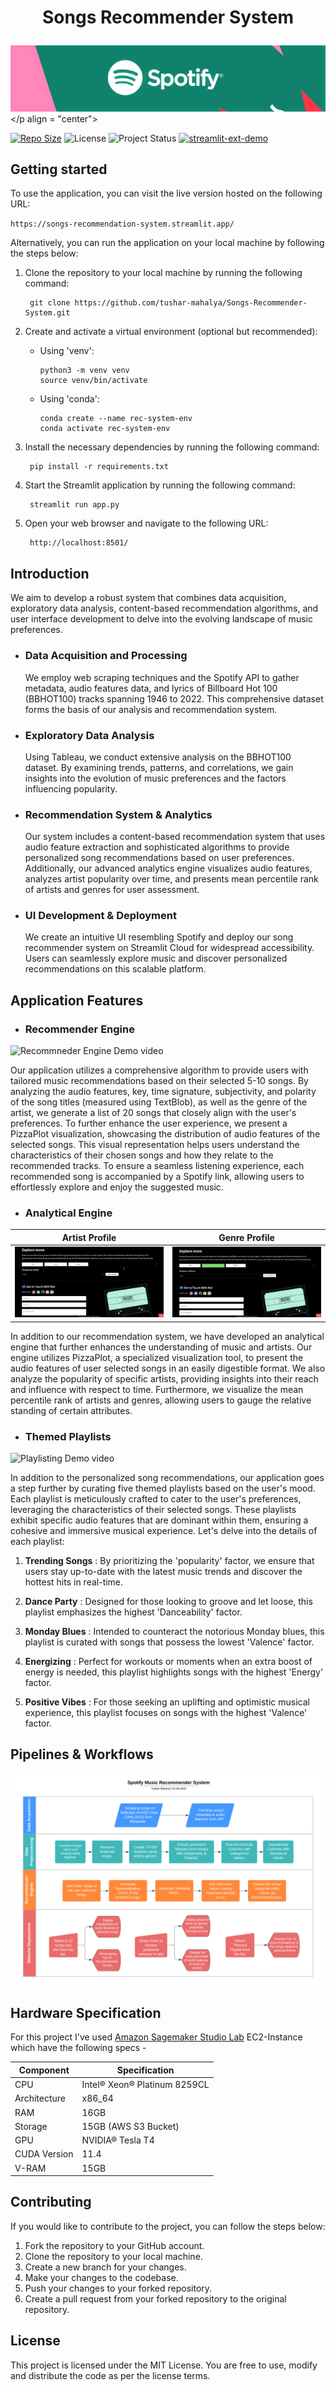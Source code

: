 # <p align = 'center'>Songs Recommender System
![Sptify Banner](resources/spotify_banner.png)</p align = "center">

[![Repo Size](https://img.shields.io/github/repo-size/tushar-mahalya/Songs-Recommender-System?style=flat-square)](https://github.com/tushar-mahalya/Songs-Recommender-System)  ![License](https://img.shields.io/badge/license-MIT-red.svg)  ![Project Status](https://img.shields.io/badge/status-Completed-brightgreen.svg)  [![streamlit-ext-demo](https://static.streamlit.io/badges/streamlit_badge_black_white.svg)](https://songs-recommendation-system.streamlit.app/)

## Getting started
To use the application, you can visit the live version hosted on the following URL:

   `https://songs-recommendation-system.streamlit.app/`
    
Alternatively, you can run the application on your local machine by following the steps below:

1. Clone the repository to your local machine by running the following command:  

		git clone https://github.com/tushar-mahalya/Songs-Recommender-System.git
    
2. Create and activate a virtual environment (optional but recommended):
   - Using 'venv':
     
         python3 -m venv venv
         source venv/bin/activate
   - Using 'conda':
     
         conda create --name rec-system-env
         conda activate rec-system-env
     
3. Install the necessary dependencies by running the following command:

		pip install -r requirements.txt

4. Start the Streamlit application by running the following command:

		streamlit run app.py
    
5. Open your web browser and navigate to the following URL:

		http://localhost:8501/

## Introduction
We aim to develop a robust system that combines data acquisition, exploratory data analysis, content-based recommendation algorithms, and user interface development to delve into the evolving landscape of music preferences.

* ### Data Acquisition and Processing
  We employ web scraping techniques and the Spotify API to gather metadata, audio features data, and lyrics of Billboard Hot 100 (BBHOT100) tracks spanning 1946 to 2022. This comprehensive dataset forms the basis of our analysis and recommendation system.

* ### Exploratory Data Analysis
  Using Tableau, we conduct extensive analysis on the BBHOT100 dataset. By examining trends, patterns, and correlations, we gain insights into the evolution of music preferences and the factors influencing popularity.

* ### Recommendation System & Analytics
  Our system includes a content-based recommendation system that uses audio feature extraction and sophisticated algorithms to provide personalized song recommendations based on user preferences. Additionally, our advanced analytics engine visualizes audio features, analyzes artist popularity over time, and presents mean percentile rank of artists and genres for user assessment.

* ### UI Development & Deployment
  We create an intuitive UI resembling Spotify and deploy our song recommender system on Streamlit Cloud for widespread accessibility. Users can seamlessly explore music and discover personalized recommendations on this scalable platform.

## Application Features
* ### Recommender Engine
![Recommneder Engine Demo video](resources/Gifs/recommendations.gif)

Our application utilizes a comprehensive algorithm to provide users with tailored music recommendations based on their selected 5-10 songs. By analyzing the audio features, key, time signature, subjectivity, and polarity of the song titles (measured using TextBlob), as well as the genre of the artist, we generate a list of 20 songs that closely align with the user's preferences. To further enhance the user experience, we present a PizzaPlot visualization, showcasing the distribution of audio features of the selected songs. This visual representation helps users understand the characteristics of their chosen songs and how they relate to the recommended tracks. To ensure a seamless listening experience, each recommended song is accompanied by a Spotify link, allowing users to effortlessly explore and enjoy the suggested music.  
* ### Analytical Engine
  
| Artist Profile | Genre Profile |
| ----------------- | ----------------- |
| ![Analytical Engine demo for Artist](resources/Gifs/artist_profile.gif) | ![Analytical Engine demo for Genre](resources/Gifs/genre_profile.gif) |

In addition to our recommendation system, we have developed an analytical engine that further enhances the understanding of music and artists. Our engine utilizes PizzaPlot, a specialized visualization tool, to present the audio features of user selected songs in an easily digestible format. We also analyze the popularity of specific artists, providing insights into their reach and influence with respect to time. Furthermore, we visualize the mean percentile rank of artists and genres, allowing users to gauge the relative standing of certain attributes.

* ### Themed Playlists
![Playlisting Demo video](resources/Gifs/themed_playlist.gif)

In addition to the personalized song recommendations, our application goes a step further by curating five themed playlists based on the user's mood. Each playlist is meticulously crafted to cater to the user's preferences, leveraging the characteristics of their selected songs. These playlists exhibit specific audio features that are dominant within them, ensuring a cohesive and immersive musical experience. Let's delve into the details of each playlist:

  1. <b>Trending Songs</b> : By prioritizing the 'popularity' factor, we ensure that users stay up-to-date with the latest music trends and discover the hottest hits in real-time.

  2. <b>Dance Party</b> : Designed for those looking to groove and let loose, this playlist emphasizes the highest 'Danceability' factor.

  3. <b>Monday Blues</b> : Intended to counteract the notorious Monday blues, this playlist is curated with songs that possess the lowest 'Valence' factor.

  4. <b>Energizing</b> : Perfect for workouts or moments when an extra boost of energy is needed, this playlist highlights songs with the highest 'Energy' factor.

  5. <b>Positive Vibes</b> : For those seeking an uplifting and optimistic musical experience, this playlist focuses on songs with the highest 'Valence' factor.

## Pipelines & Workflows
![Pipelines and workflows](resources/workflow_diagram.png)

## Hardware Specification

For this project I've used [Amazon Sagemaker Studio Lab](https://studiolab.sagemaker.aws/) EC2-Instance which have the following specs -

| Component | Specification |
| --- | --- |
| CPU | Intel® Xeon® Platinum 8259CL |
| Architecture | x86_64 |
| RAM | 16GB |
| Storage | 15GB (AWS S3 Bucket) |
| GPU | NVIDIA® Tesla T4 |
| CUDA Version | 11.4 |
| V-RAM | 15GB |


## Contributing

If you would like to contribute to the project, you can follow the steps below:

1. Fork the repository to your GitHub account.
2. Clone the repository to your local machine.
3. Create a new branch for your changes.
4. Make your changes to the codebase.
5. Push your changes to your forked repository.
6. Create a pull request from your forked repository to the original repository.

## License

This project is licensed under the MIT License. You are free to use, modify and distribute the code as per the license terms.

